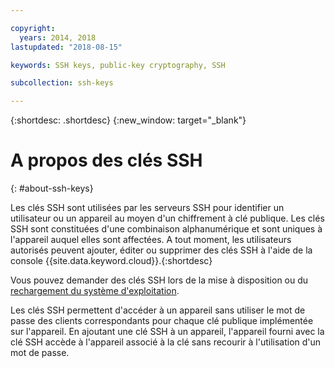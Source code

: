 ```yaml
---

copyright:
  years: 2014, 2018
lastupdated: "2018-08-15"

keywords: SSH keys, public-key cryptography, SSH

subcollection: ssh-keys

---
```


{:shortdesc: .shortdesc}
{:new_window: target="_blank"}

# A propos des clés SSH
{: #about-ssh-keys}

Les clés SSH sont utilisées par les serveurs SSH pour identifier un utilisateur ou un appareil au moyen d'un chiffrement à clé publique. Les clés SSH sont constituées d'une combinaison alphanumérique et sont uniques à l'appareil auquel elles sont affectées. A tout moment, les utilisateurs autorisés peuvent ajouter, éditer ou supprimer des clés SSH à l'aide de la console {{site.data.keyword.cloud}}.{:shortdesc}

Vous pouvez demander des clés SSH lors de la mise à disposition ou du [rechargement du système d'exploitation](/docs/software?topic=software-reloading-the-os#reloading-the-os).

Les clés SSH permettent d'accéder à un appareil sans utiliser le mot de passe des clients correspondants pour chaque clé publique implémentée sur l'appareil. En ajoutant une clé SSH à un appareil, l'appareil fourni avec la clé SSH accède à l'appareil associé à la clé sans recourir à l'utilisation d'un mot de passe.
